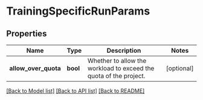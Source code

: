 # TrainingSpecificRunParams

## Properties
Name | Type | Description | Notes
------------ | ------------- | ------------- | -------------
**allow_over_quota** | **bool** | Whether to allow the workload to exceed the quota of the project. | [optional] 

[[Back to Model list]](../README.md#documentation-for-models) [[Back to API list]](../README.md#documentation-for-api-endpoints) [[Back to README]](../README.md)

